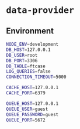 # `data-provider`

## Environment

```bash
NODE_ENV=development
DB_HOST=127.0.0.1
DB_USER=root
DB_PORT=3306
DB_TABLE=ftcase
LOG_QUERIES=false
CONNECTION_TIMEOUT=5000

CACHE_HOST=127.0.0.1
CACHE_PORT=6379

QUEUE_HOST=127.0.0.1
QUEUE_USER=guest
QUEUE_PASSWORD=guest
QUEUE_PORT=5672
```
